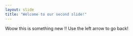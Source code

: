 ```yaml
---
layout: slide
title: "Welcome to our second slide!"
---
```

Woow this is something new !!
Use the left arrow to go back!
